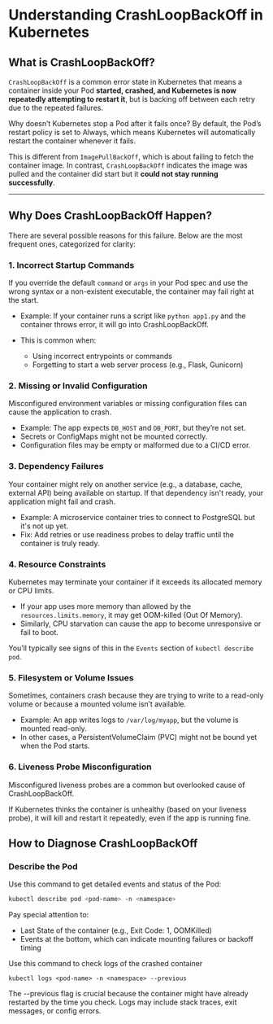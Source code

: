 # Understanding CrashLoopBackOff in Kubernetes

## What is CrashLoopBackOff?

`CrashLoopBackOff` is a common error state in Kubernetes that means a container inside your Pod **started, crashed, and Kubernetes is now repeatedly attempting to restart it**, but is backing off between each retry due to the repeated failures.

Why doesn’t Kubernetes stop a Pod after it fails once?
By default, the Pod’s restart policy is set to Always, which means Kubernetes will automatically restart the container whenever it fails.


This is different from `ImagePullBackOff`, which is about failing to fetch the container image. In contrast, `CrashLoopBackOff` indicates the image was pulled and the container did start but it **could not stay running successfully**.

---

## Why Does CrashLoopBackOff Happen?

There are several possible reasons for this failure. Below are the most frequent ones, categorized for clarity:

### 1. Incorrect Startup Commands

If you override the default `command` or `args` in your Pod spec and use the wrong syntax or a non-existent executable, the container may fail right at the start.

- Example: If your container runs a script like `python app1.py` and the container throws error, it will go into CrashLoopBackOff.

- This is common when:
  - Using incorrect entrypoints or commands
  - Forgetting to start a web server process (e.g., Flask, Gunicorn)

### 2. Missing or Invalid Configuration

Misconfigured environment variables or missing configuration files can cause the application to crash.

- Example: The app expects `DB_HOST` and `DB_PORT`, but they’re not set.
- Secrets or ConfigMaps might not be mounted correctly.
- Configuration files may be empty or malformed due to a CI/CD error.

### 3. Dependency Failures

Your container might rely on another service (e.g., a database, cache, external API) being available on startup. If that dependency isn't ready, your application might fail and crash.

- Example: A microservice container tries to connect to PostgreSQL but it's not up yet.
- Fix: Add retries or use readiness probes to delay traffic until the container is truly ready.

### 4. Resource Constraints

Kubernetes may terminate your container if it exceeds its allocated memory or CPU limits.

- If your app uses more memory than allowed by the `resources.limits.memory`, it may get OOM-killed (Out Of Memory).
- Similarly, CPU starvation can cause the app to become unresponsive or fail to boot.

You’ll typically see signs of this in the `Events` section of `kubectl describe pod`.

### 5. Filesystem or Volume Issues

Sometimes, containers crash because they are trying to write to a read-only volume or because a mounted volume isn’t available.

- Example: An app writes logs to `/var/log/myapp`, but the volume is mounted read-only.
- In other cases, a PersistentVolumeClaim (PVC) might not be bound yet when the Pod starts.

### 6. Liveness Probe Misconfiguration
Misconfigured liveness probes are a common but overlooked cause of CrashLoopBackOff.

If Kubernetes thinks the container is unhealthy (based on your liveness probe), it will kill and restart it repeatedly, even if the app is running fine.

## How to Diagnose CrashLoopBackOff

### Describe the Pod

Use this command to get detailed events and status of the Pod:

```bash
kubectl describe pod <pod-name> -n <namespace>
```

Pay special attention to:

- Last State of the container (e.g., Exit Code: 1, OOMKilled)
- Events at the bottom, which can indicate mounting failures or backoff timing

Use this command to check logs of the crashed container
```
kubectl logs <pod-name> -n <namespace> --previous
```
The --previous flag is crucial because the container might have already restarted by the time you check. Logs may include stack traces, exit messages, or config errors.